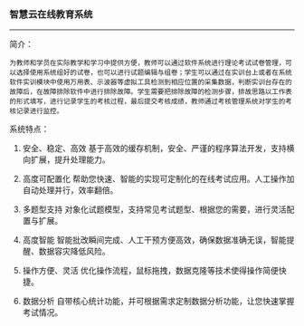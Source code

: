 
###  智慧云在线教育系统
-----------------------------------------------------------------

简介：

    为教师和学员在实际教学和学习中提供方便，教师可以通过软件系统进行理论考试试卷管理，可以选择使用系统组好的试卷，也可以进行试题编辑与组卷；学生可以通过在实训台上或者在系统软件实训模块中使用万用表、示波器等虚拟工具检测到相应位置的采集数据，判断实训台存在的故障后，在故障排除软件中进行排除故障。学生需要把排除故障的检测步骤，排故思路以工作表的形式填写，进行记录学生的考核过程，最后提交考核成绩，教师通过考核管理系统对学生的考核记录进行监控。


系统特点：


1. 安全、稳定、高效
   基于高效的缓存机制，安全、严谨的程序算法开发，支持横向扩展，提升处理能力。

2. 高度可配置化
   帮助您快速、智能的实现可定制化的在线考试应用。人工操作加自动处理并行，效率翻倍。

3. 多题型支持
   对象化试题模型，支持常见考试题型、根据您的需要，进行灵活配置与扩展。

4. 高度智能
   智能批改瞬间完成、人工干预方便高效，确保数据准确无误，智能提醒、数据容灾降低风险。

5. 操作方便、灵活
   优化操作流程，鼠标拖拽，数据克隆等技术使得操作简便快捷。

6. 数据分析
   自带核心统计功能，并可根据需求定制数据分析功能，让您快速掌握考试情况。
